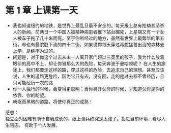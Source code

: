 # 第 1 章 上课第一天

- 我也知道纽约的地铁，是世界上最乱且最不安全的。每天报上总有抢劫甚至杀人的新闻，前两日一个中国人被精神病患者推下站台碾死，上星期又有一个女人被车子拖了几十米而死。至于你所经过的地方，虽然有世界上最繁华的第五街，却也有最肮脏下流的四十二街，如果说你每天穿过毒蛇猛兽出没的森林去上学，是绝不为过的。
- 问题是，对于你这个过去从未一人离开家门超过三英里的孩子，我为什么放着眼前的高中不上，却让你冒那么大的危险，每天奔波于曼哈顿呢？
  在人生的旅途上，我们都要走这样的路，穿过这样的危险，去追求自己的理想。甚至应该说，人生的道路更危险，因为它只有去，没有回，走的是过去都不曾经历，且只可能经历一次的路
- 你一人独行的时候，会变得更聪明；当你离开父母的时候，才知道父母是你的依靠、你的盼望。
- 崎岖而黑暗的道路，将使你真正的成熟！

感想：  
独立面对困难有助于自我成长的，纸上谈兵终究是太浅了。扎进当前环境，看尽人生百态， 有助于个人发展。
